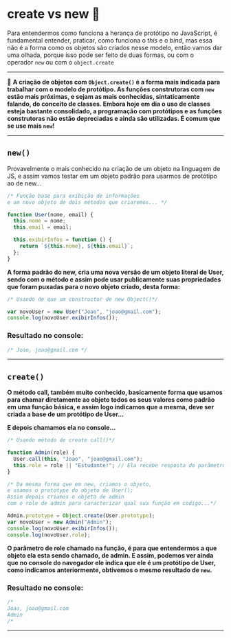 # create vs new 💢

Para entendermos como funciona a herança de protótipo no JavaScript, é fundamental entender, praticar, como funciona o *this* e o *bind*, mas essa não é a forma como os objetos são criados nesse modelo, então vamos dar uma olhada, porque isso pode ser feito de duas formas, ou com o operador `new` ou com o `object.create`

---


📜 **A criação de objetos com `Object.create()` é a forma mais indicada para trabalhar com o modelo de protótipo. As funções construtoras com `new` estão mais próximas, e sejam as mais conhecidas, sintaticamente falando, do conceito de classes. Embora hoje em dia o uso de classes esteja bastante consolidado, a programação com protótipos e as funções construtoras não estão depreciadas e ainda são utilizadas. É comum que se use mais `new`!**


---

## `new()`

Provavelmente o mais conhecido na criação de um objeto na linguagem de JS, e assim vamos testar em um objeto padrão para usarmos de protótipo ao de new…

```jsx
/* Função base para exibição de informações 
e um novo objeto de dois métodos que criaremos... */

function User(nome, email) {
  this.nome = nome;
  this.email = email;

  this.exibirInfos = function () {
    return `${this.nome}, ${this.email}`;
  };
}
```

**A forma padrão do new, cria uma nova versão de um objeto literal de User, sendo com  o método e assim pode usar publicamente suas propriedades que foram puxadas para o novo objeto criado, desta forma:**

```jsx
/* Usando de que um constructor de new Object()*/

var novoUser = new User("Joao", "joao@gmail.com");
console.log(novoUser.exibirInfos());
```

### Resultado no console:

```jsx
/* Joao, joao@gmail.com */
```

---

## `create()`

**O método call, também muito conhecido, basicamente forma que usamos para chamar diretamente ao objeto todos os seus valores como padrão em uma função básica, e assim logo indicamos que a mesma, deve ser criada a base de um protótipo de User…**

**E depois chamamos ela no console…**

```jsx
/* Usando método de create call()*/

function Admin(role) {
  User.call(this, "Joao", "joao@gmail.com");
  this.role = role || "Estudante!"; // Ela recebe resposta do parâmetro, se não atribui o valor padrão de "Estudante"
}

/* Da mesma forma que em new, criamos o objeto, 
e usamos o prototype do objeto de User(); 
Assim depois criamos o objeto de admin 
com o role de admin para caracterizar qual sua função em codigo...*/

Admin.prototype = Object.create(User.prototype);
var novoUser = new Admin("Admin");
console.log(novoUser.exibirInfos());
console.log(novoUser.role);
```

**O parâmetro de role chamado na função, é para que entendermos a que objeto ela esta sendo chamado, de admin. E assim, podemos ver ainda que no console do navegador ele indica que ele é um protótipo de User, como indicamos anteriormente, obtivemos o mesmo resultado de `new`.**

### Resultado no console:

```jsx
/* 
Joao, joao@gmail.com
Admin
/*
```

---